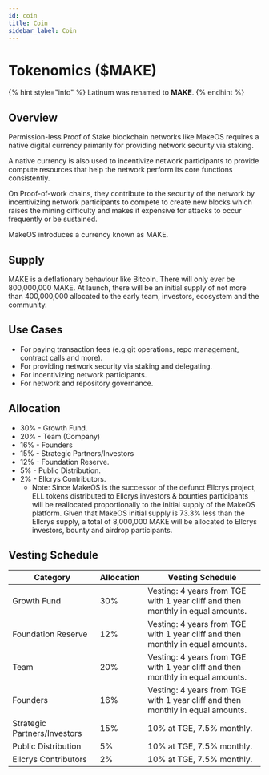 ```yaml
---
id: coin
title: Coin
sidebar_label: Coin
---
```


# Tokenomics ($MAKE)

{% hint style="info" %}
Latinum was renamed to **MAKE**.&#x20;
{% endhint %}

## Overview

Permission-less Proof of Stake blockchain networks like MakeOS requires a native digital currency primarily for providing network security via staking.&#x20;

A native currency is also used to incentivize network participants to provide compute resources that help the network perform its core functions consistently.

On Proof-of-work chains, they contribute to the security of the network by incentivizing network participants to compete to create new blocks which raises the mining difficulty and makes it expensive for attacks to occur frequently or be sustained.

MakeOS introduces a currency known as MAKE.&#x20;

## Supply

MAKE is a deflationary behaviour like Bitcoin. There will only ever be 800,000,000 MAKE. At launch, there will be an initial supply of not more than 400,000,000  allocated to the early team, investors, ecosystem and the community.&#x20;

## Use Cases

* For paying transaction fees (e.g git operations, repo management, contract calls and more).
* For providing network security via staking and delegating.
* For incentivizing network participants.
* For network and repository governance.

## Allocation

* 30% - Growth Fund.
* 20% - Team (Company)
* 16% - Founders
* 15% - Strategic Partners/Investors&#x20;
* 12% - Foundation Reserve.
* 5% - Public Distribution.
* 2% - Ellcrys Contributors.
  * Note: Since MakeOS is the successor of the defunct Ellcrys project, ELL tokens distributed to Ellcrys investors & bounties participants will be reallocated proportionally to the initial supply of the MakeOS platform. Given that MakeOS initial supply is 73.3% less than the Ellcrys supply, a total of 8,000,000 MAKE will be allocated to Ellcrys investors, bounty and airdrop participants.&#x20;

## Vesting Schedule

| Category                      | Allocation | Vesting Schedule                                                                |
| ----------------------------- | ---------- | ------------------------------------------------------------------------------- |
| Growth Fund                   | 30%        | Vesting: 4 years from TGE with 1 year cliff and then monthly in equal amounts.  |
| Foundation Reserve            | 12%        | Vesting: 4 years from TGE with 1 year cliff and then monthly in equal amounts.  |
| Team                          | 20%        | Vesting: 4 years from TGE with 1 year cliff and then monthly in equal amounts.  |
| Founders                      | 16%        | Vesting: 4 years from TGE with 1 year cliff and then monthly in equal amounts.  |
| Strategic Partners/Investors  | 15%        | 10% at TGE, 7.5% monthly.                                                       |
| Public Distribution           | 5%         | 10% at TGE, 7.5% monthly.                                                       |
| Ellcrys Contributors          | 2%         | 10% at TGE, 7.5% monthly.                                                       |
